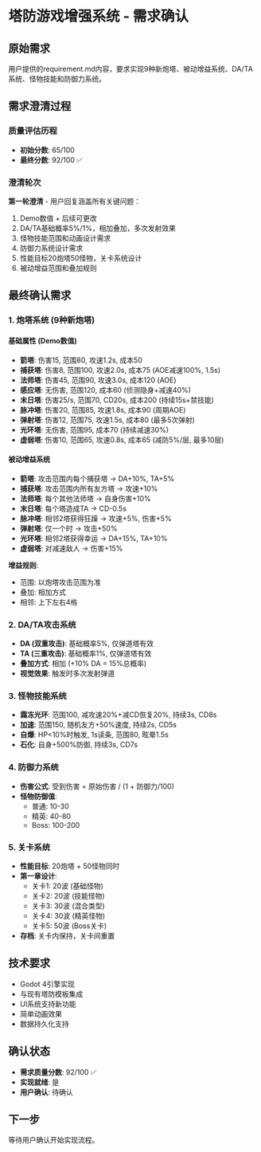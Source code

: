# 塔防游戏增强系统 - 需求确认

## 原始需求
用户提供的requirement.md内容，要求实现9种新炮塔、被动增益系统、DA/TA系统、怪物技能和防御力系统。

## 需求澄清过程

### 质量评估历程
- **初始分数**: 65/100
- **最终分数**: 92/100 ✅

### 澄清轮次
**第一轮澄清** - 用户回复涵盖所有关键问题：
1. Demo数值 + 后续可更改
2. DA/TA基础概率5%/1%，相加叠加，多次发射效果  
3. 怪物技能范围和动画设计需求
4. 防御力系统设计需求
5. 性能目标20炮塔50怪物，关卡系统设计
6. 被动增益范围和叠加规则

## 最终确认需求

### 1. 炮塔系统 (9种新炮塔)

#### 基础属性 (Demo数值)
- **箭塔**: 伤害15, 范围80, 攻速1.2s, 成本50
- **捕获塔**: 伤害8, 范围100, 攻速2.0s, 成本75 (AOE减速100%, 1.5s)
- **法师塔**: 伤害45, 范围90, 攻速3.0s, 成本120 (AOE)
- **感应塔**: 无伤害, 范围120, 成本60 (侦测隐身+减速40%)
- **末日塔**: 伤害25/s, 范围70, CD20s, 成本200 (持续15s+禁技能)
- **脉冲塔**: 伤害20, 范围85, 攻速1.8s, 成本90 (周期AOE)
- **弹射塔**: 伤害12, 范围75, 攻速1.5s, 成本80 (最多5次弹射)
- **光环塔**: 无伤害, 范围95, 成本70 (持续减速30%)
- **虚弱塔**: 伤害10, 范围65, 攻速0.8s, 成本65 (减防5%/层, 最多10层)

#### 被动增益系统
- **箭塔**: 攻击范围内每个捕获塔 → DA+10%, TA+5%
- **捕获塔**: 攻击范围内所有友方塔 → 攻速+10%
- **法师塔**: 每个其他法师塔 → 自身伤害+10%
- **末日塔**: 每个塔造成TA → CD-0.5s
- **脉冲塔**: 相邻2塔获得狂躁 → 攻速+5%, 伤害+5%
- **弹射塔**: 仅一个时 → 攻击+50%
- **光环塔**: 相邻2塔获得幸运 → DA+15%, TA+10%
- **虚弱塔**: 对减速敌人 → 伤害+15%

**增益规则**:
- 范围: 以炮塔攻击范围为准
- 叠加: 相加方式
- 相邻: 上下左右4格

### 2. DA/TA攻击系统
- **DA (双重攻击)**: 基础概率5%, 仅弹道塔有效
- **TA (三重攻击)**: 基础概率1%, 仅弹道塔有效
- **叠加方式**: 相加 (+10% DA = 15%总概率)
- **视觉效果**: 触发时多次发射弹道

### 3. 怪物技能系统
- **霜冻光环**: 范围100, 减攻速20%+减CD恢复20%, 持续3s, CD8s
- **加速**: 范围150, 随机友方+50%速度, 持续2s, CD5s
- **自爆**: HP<10%时触发, 1s读条, 范围80, 眩晕1.5s
- **石化**: 自身+500%防御, 持续3s, CD7s

### 4. 防御力系统
- **伤害公式**: 受到伤害 = 原始伤害 / (1 + 防御力/100)
- **怪物防御值**:
  - 普通: 10-30
  - 精英: 40-80
  - Boss: 100-200

### 5. 关卡系统
- **性能目标**: 20炮塔 + 50怪物同时
- **第一章设计**:
  - 关卡1: 20波 (基础怪物)
  - 关卡2: 20波 (技能怪物)
  - 关卡3: 30波 (混合类型)
  - 关卡4: 30波 (精英怪物)  
  - 关卡5: 50波 (Boss关卡)
- **存档**: 关卡内保持，关卡间重置

## 技术要求
- Godot 4引擎实现
- 与现有塔防模板集成
- UI系统支持新功能
- 简单动画效果
- 数据持久化支持

## 确认状态
- **需求质量分数**: 92/100 ✅
- **实现就绪**: 是
- **用户确认**: 待确认

## 下一步
等待用户确认开始实现流程。
